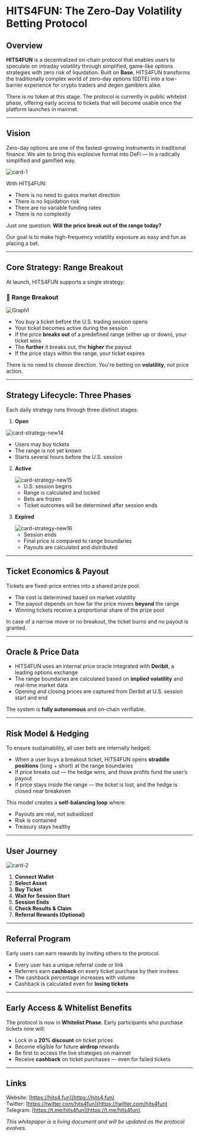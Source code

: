 
# HITS4FUN: The Zero-Day Volatility Betting Protocol

## Overview

**HITS4FUN** is a decentralized on-chain protocol that enables users to speculate on intraday volatility through simplified, game-like options strategies with zero risk of liquidation. Built on **Base**, HITS4FUN transforms the traditionally complex world of zero-day options (0DTE) into a low-barrier experience for crypto traders and degen gamblers alike.

There is no token at this stage. The protocol is currently in public whitelist phase, offering early access to tickets that will become usable once the platform launches in mainnet.

---

## Vision

Zero-day options are one of the fastest-growing instruments in traditional finance. We aim to bring this explosive format into DeFi — in a radically simplified and gamified way.

<img style="max-width:100%;" alt="card-1" src="https://github.com/user-attachments/assets/592e7db5-ba9d-46b5-b3f0-82a9f2a5805d" />

With HITS4FUN:

- There is no need to guess market direction
- There is no liquidation risk
- There are no variable funding rates
- There is no complexity

Just one question: **Will the price break out of the range today?**

Our goal is to make high-frequency volatility exposure as easy and fun as placing a bet.

---

## Core Strategy: Range Breakout

At launch, HITS4FUN supports a single strategy:

### 🎯 **Range Breakout**

<img style="max-width:100%;" alt="Graph1" src="https://github.com/user-attachments/assets/7960bf5e-1a49-4d35-b160-14881c32427d" />


- You buy a ticket before the U.S. trading session opens
- Your ticket becomes active during the session
- If the price **breaks out** of a predefined range (either up or down), your ticket wins
- The **further** it breaks out, the **higher** the payout
- If the price stays within the range, your ticket expires

There is no need to choose direction. You're betting on **volatility**, not price action.

---

## Strategy Lifecycle: Three Phases

Each daily strategy runs through three distinct stages:

1. **Open**

<img style="max-width:100%;" alt="card-strategy-new14" src="https://github.com/user-attachments/assets/7c8e16bf-7287-45e6-a141-9c6436756925" />

   - Users may buy tickets
   - The range is not yet known
   - Starts several hours before the U.S. session

2. **Active**

   <img style="max-width:100%;" alt="card-strategy-new15" src="https://github.com/user-attachments/assets/fe278fe2-5044-485a-8062-ae9b2cf520b9" />


   - U.S. session begins
   - Range is calculated and locked
   - Bets are frozen
   - Ticket outcomes will be determined after session ends

3. **Expired**

   <img style="max-width:100%;" alt="card-strategy-new16" src="https://github.com/user-attachments/assets/21588cdd-2f81-4706-b430-725bd2e8e716" />


   - Session ends
   - Final price is compared to range boundaries
   - Payouts are calculated and distributed

---

## Ticket Economics & Payout

Tickets are fixed-price entries into a shared prize pool.

- The cost is determined based on market volatility
- The payout depends on how far the price moves **beyond** the range
- Winning tickets receive a proportional share of the prize pool

In case of a narrow move or no breakout, the ticket burns and no payout is granted.

---

## Oracle & Price Data

- HITS4FUN uses an internal price oracle integrated with **Deribit**, a leading options exchange
- The range boundaries are calculated based on **implied volatility** and real-time market data
- Opening and closing prices are captured from Deribit at U.S. session start and end

The system is **fully autonomous** and on-chain verifiable.

---

## Risk Model & Hedging

To ensure sustainability, all user bets are internally hedged:

- When a user buys a breakout ticket, HITS4FUN opens **straddle positions** (long + short) at the range boundaries
- If price breaks out — the hedge wins, and those profits fund the user’s payout
- If price stays inside the range — the ticket is lost, and the hedge is closed near breakeven

This model creates a **self-balancing loop** where:

- Payouts are real, not subsidized
- Risk is contained
- Treasury stays healthy

---

## User Journey

<img style="max-width:100%;" alt="card-2" src="https://github.com/user-attachments/assets/e7d507f2-d2d4-4f5b-8c54-d4c4c4ec8fb6" />


1. **Connect Wallet**
2. **Select Asset**
3. **Buy Ticket**
4. **Wait for Session Start**
5. **Session Ends**
6. **Check Results & Claim**
7. **Referral Rewards (Optional)**

---

## Referral Program

Early users can earn rewards by inviting others to the protocol.

- Every user has a unique referral code or link
- Referrers earn **cashback** on every ticket purchase by their invitees
- The cashback percentage increases with volume
- Cashback is calculated even for **losing tickets**

---

## Early Access & Whitelist Benefits

The protocol is now in **Whitelist Phase**. Early participants who purchase tickets now will:

- Lock in a **20% discount** on ticket prices
- Become eligible for future **airdrop** rewards
- Be first to access the live strategies on mainnet
- Receive **cashback** on ticket purchases — even for failed tickets

---

## Links

Website: [https://hits4.fun](https://hits4.fun)  
Twitter: [https://twitter.com/hits4fun](https://twitter.com/hits4fun)  
Telegram: [https://t.me/hits4fun](https://t.me/hits4fun)

*This whitepaper is a living document and will be updated as the protocol evolves.*
